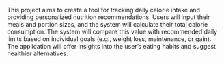 This project aims to create a tool for tracking daily calorie intake and providing personalized nutrition recommendations. Users will input their meals and portion sizes, and the system will calculate their total calorie consumption. The system will compare this value with recommended daily limits based on individual goals (e.g., weight loss, maintenance, or gain). The application will offer insights into the user’s eating habits and suggest healthier alternatives.
